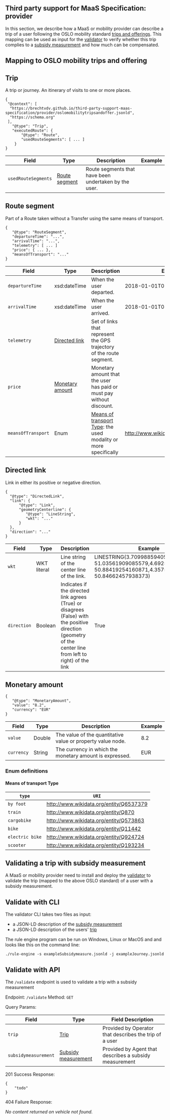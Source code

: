 ## Third party support for MaaS Specification: provider

In this section, we describe how a MaaS or mobility provider can describe a trip of a user following the OSLO mobility standard [trips and offerings](https://otl-test.data.vlaanderen.be/doc/applicatieprofiel/mobiliteit-trips-en-aanbod/kandidaatstandaard/20200112). This mapping can be used as input for the [validator](#validator) to verify whether this trip complies to a [subsidy measurement](https://github.com/brechtvdv/third-party-support-maas-specification/tree/master/agency#subsidy-measurement-for-mobility-trips) and how much can be compensated.

## Mapping to OSLO mobility trips and offering

## Trip
A trip or journey. An itinerary of visits to one or more places.

```
{
 "@context": [
  "https://brechtvdv.github.io/third-party-support-maas-specification/provider/oslomobilitytripsandoffer.jsonld",
  "https://schema.org"
 ],
   "@type": "Trip",
   "executedRoute": {
       "@type": "Route",
       "usedRouteSegments": [ ... ]
    }
}
```

| Field        | Type | Description       | Example                                 |
| ------------ | ---- | ----------------- | ------------------------------------------- |
| `usedRouteSegments` | [Route segment](#Route-segment)  | Route segments that have been undertaken by the user.   |  |

## Route segment
Part of a Route taken without a Transfer using the same means of transport.

```
{
   "@type": "RouteSegment",
   "departureTime": "...",
   "arrivalTime": "...",
   "telemetry": [ ... ]
   "price": { ... },
   "meansOfTransport": "..."
}
```

| Field        | Type | Description       | Example                                 |
| ------------ | ---- | ----------------- | ------------------------------------------- |
| `departureTime` | xsd:dateTime  | When the user departed.  |  2018-01-01T01:01:00 |
| `arrivalTime` | xsd:dateTime  | When the user arrived.  |  2018-01-01T03:10:00 |
| `telemetry` | [Directed link](#DirectedLink) | Set of links that represent the GPS trajectory of the route segment. |  |
| `price` | [Monetary amount](#Monetary-amount) | Monetary amount that the user has paid or must pay without discount. | |
| `meansOfTransport` | Enum  | [Means of transport Type](#Means-of-transport-Type): the used modality or more specifically | http://www.wikidata.org/entity/Q11442 |

## Directed link
Link in either its positive or negative direction.

```
{
  "@type": "DirectedLink",
  "link": {
      "@type": "Link",
      "geometryCenterline": {
         "@type": "LineString",
         "wkt": "..."
      }
  },
  "direction": "..."
}
```

| Field        | Type | Description       | Example                                 |
| ------------ | ---- | ----------------- | ------------------------------------------- |
| `wkt` | WKT literal  |  Line string of the center line of the link. | LINESTRING(3.7099885940551762 51.03561909085579,4.692535400390624 50.88419254160871,4.357527494430542 50.84662457938373) |
| `direction` | Boolean  |  Indicates if the directed link agrees (True) or disagrees (False) with the positive direction (geometry of the center line from left to right) of the link | True |

## Monetary amount

```
{
   "@type": "MonetaryAmount",
   "value": "8.2",
   "currency": "EUR"
}
```

| Field        | Type | Description       | Example                                 |
| ------------ | ---- | ----------------- | ------------------------------------------- |
| `value` | Double  | The value of the quantitative value or property value node.  |  8.2 |
| `currency` | String | The currency in which the monetary amount is expressed. |  EUR |

### Enum definitions

#### Means of transport Type

| `type`      | `URI` | 
| ----------------- | ------- |
| `by foot`           | http://www.wikidata.org/entity/Q6537379
| `train` | http://www.wikidata.org/entity/Q870
| `cargobike`        |  http://www.wikidata.org/entity/Q573863
| `bike`      |  http://www.wikidata.org/entity/Q11442
| `electric bike`      |  http://www.wikidata.org/entity/Q924724
| `scooter`      |  http://www.wikidata.org/entity/Q193234

## Validating a trip with subsidy measurement

A MaaS or mobility provider need to install and deploy the [validator](https://github.com/brechtvdv/third-party-support-maas-specification/tree/master/provider/validator) to validate the trip (mapped to the above OSLO standard) of a user with a subsidy measurement.

## Validate with CLI

The validator CLI takes two files as input:
* a JSON-LD description of the [subsidy measurement](https://github.com/brechtvdv/third-party-support-maas-specification/tree/master/agency#subsidy-measurement-for-mobility-trips)
* a JSON-LD description of the users' [trip](#Trip)

The rule engine program can be run on Windows, Linux or MacOS and and looks like this on the command line:
```
./rule-engine -s exampleSubsidymeasure.jsonld -j exampleJourney.jsonld
```

## Validate with API

The `/validate` endpoint is used to validate a trip with a subsidy measurement

Endpoint: `/validate`
Method: `GET`

Query Params:

| Field        | Type    |  Field Description                                                    |
| ------------ | ------- |  -------------------------------------------------------------------- |
| `trip`  | [Trip](#Trip)     | Provided by Operator that describes the trip of a user                 |
| `subsidymeasurement` | [Subsidy measurement](https://github.com/brechtvdv/third-party-support-maas-specification/tree/master/agency#subsidy-measurement-for-mobility-trips)  | Provided by Agent that describes a subsidy measurement       |

201 Success Response:

```
{
	"todo"
}
```

404 Failure Response:

_No content returned on vehicle not found._



